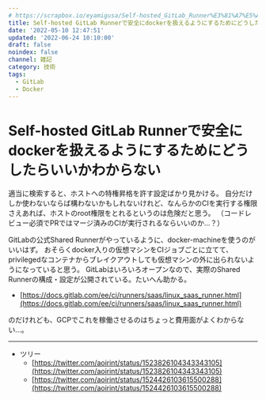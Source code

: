 ```yaml
---
# https://scrapbox.io/eyamigusa/Self-hosted_GitLab_Runner%E3%81%A7%E5%AE%89%E5%85%A8%E3%81%ABdocker%E3%82%92%E6%89%B1%E3%81%88%E3%82%8B%E3%82%88%E3%81%86%E3%81%AB%E3%81%99%E3%82%8B
title: Self-hosted GitLab Runnerで安全にdockerを扱えるようにするためにどうしたらいいかわからない
date: '2022-05-10 12:47:51'
updated: '2022-06-24 10:10:00'
draft: false
noindex: false
channel: 雑記
category: 技術
tags:
  - GitLab
  - Docker
---
```

# Self-hosted GitLab Runnerで安全にdockerを扱えるようにするためにどうしたらいいかわからない

適当に検索すると、ホストへの特権昇格を許す設定ばかり見かける。
自分だけしか使わないならば構わないかもしれないけれど、なんらかのCIを実行する権限さえあれば、ホストのroot権限をとれるというのは危険だと思う。
（コードレビュー必須でPRではマージ済みのCIが実行されるならいいのか...？）

GitLabの公式Shared Runnerがやっているように、docker-machineを使うのがいいはず。
おそらくdocker入りの仮想マシンをCIジョブごとに立てて、privilegedなコンテナからブレイクアウトしても仮想マシンの外に出られないようになっていると思う。
GitLabはいろいろオープンなので、実際のShared Runnerの構成・設定が公開されている。たいへん助かる。

- [https://docs.gitlab.com/ee/ci/runners/saas/linux_saas_runner.html](https://docs.gitlab.com/ee/ci/runners/saas/linux_saas_runner.html)

のだけれども、GCPでこれを稼働させるのはちょっと費用面がよくわからない...。

---

- ツリー
  - [https://twitter.com/aoirint/status/1523826104343343105](https://twitter.com/aoirint/status/1523826104343343105)
  - [https://twitter.com/aoirint/status/1524426103615500288](https://twitter.com/aoirint/status/1524426103615500288)
